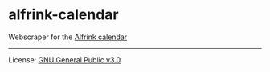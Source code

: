 # alfrink-calendar

Webscraper for the [Alfrink calendar](https://www.alfrink.nl/agenda)

_____
License: [GNU General Public v3.0](https://github.com/stingalleman/alfrink-calendar/blob/master/LICENSE)